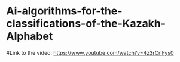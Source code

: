 # Ai-algorithms-for-the-classifications-of-the-Kazakh-Alphabet
#Link to the video: https://www.youtube.com/watch?v=4z3rCrlFys0
